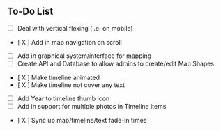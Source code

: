 ## To-Do List
- [ ] Deal with vertical flexing (i.e. on mobile)
- [ X ] Add in map navigation on scroll
- [ ] Add in graphical system/interface for mapping
- [ ] Create API and Database to allow admins to create/edit Map Shapes
- [ X ] Make timeline animated
- [ X ] Make timeline not cover any text
- [ ] Add Year to timeline thumb icon
- [ ] Add in support for multiple photos in Timeline items
- [ X ] Sync up map/timeline/text fade-in times

